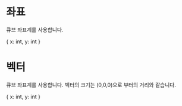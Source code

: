 # 좌표

큐브 좌표계를 사용합니다.

{
    x: int,
    y: int
}

# 벡터

큐브 좌표계를 사용합니다. 벡터의 크기는 (0,0,0)으로 부터의 거리와 같습니다.

{
    x: int,
    y: int
}
